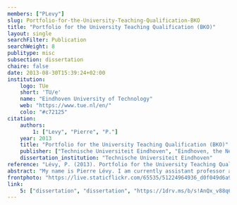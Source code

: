 ```yaml
---
members: ["PLevy"]
slug: Portfolio-for-the-University-Teaching-Qualification-BKO
title: "Portfolio for the University Teaching Qualification (BKO)"
layout: single
searchFilter: Publication
searchWeight: 8
publitype: misc
subsection: dissertation
chaire: false
date: 2013-08-30T15:39:24+02:00
institution:
    logo: TUe
    short: 'TU/e'
    name: "Eindhoven University of Technology"
    web: "https://www.tue.nl/en/"
    colo: "#c72125"
citation:
    authors:
        1: ["Levy", "Pierre", "P."]
    year: 2013
    title: "Portfolio for the University Teaching Qualification (BKO)"
    publisher: ["Technische Universiteit Eindhoven", "Eindhoven, the Netherlands"]
    dissertation_institution: "Technische Universiteit Eindhoven"
reference: "Lévy, P. (2013). Portfolio for the University Teaching Qualification (BKO). Eindhoven University of Technology, The Netherlands"
abstract: "My name is Pierre Lévy. I am currently assistant professor at the Department of Industrial Design of Eindhoven University of Technology. I have been studying in France, in Canada, and in Japan. I have studied mathematics, mechanical engineering, psychophysiology, and design (which has been the continuous topic over my studies). I have been working in companies in France and in Japan, and in universities in Japan, in France, and in The Netherlands. My teachings have touched upon design, cognitive science, phenomenology, Japanese culture, and psychophysiology (all topics in regard to design). From this I can satisfactorily see that I have been ‘travelling’ in the world of design education, and writing for the BKO portfolio is for me an opportunity to step back, and reflect on my vision, my role, and my work as an educator."
frontphoto: "https://live.staticflickr.com/65535/51224964936_d0f049d6a9.jpg"
link:
    5: ["dissertation", "dissertation", "https://1drv.ms/b/s!AnQx_v88q65Qv4Q1y_Vdgej6splf4Q?e=vS1Iaq"]
---
```



